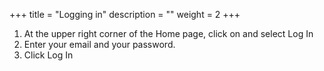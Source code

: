 +++
title = "Logging in"
description = ""
weight = 2
+++

1.	At the upper right corner of the Home page, click on    and select Log In
2.	Enter your email and your password.
3.	Click Log In